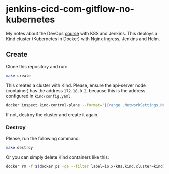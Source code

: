 # jenkins-cicd-com-gitflow-no-kubernetes

My notes about the DevOps [course](https://www.udemy.com/course/jenkins-cicd-com-gitflow-no-kubernetes) with K8S and Jenkins. This deploys a Kind cluster (Kubernetes In Docker) with Nginx Ingress, Jenkins and Helm.

## Create

Clone this repository and run:

```bash
make create
```

This creates a cluster with Kind. Please, ensure the api-server node (container) has the address `172.18.0.2`, because this is the address configured in `kind/config.yaml`.

```bash
docker inspect kind-control-plane --format='{{range .NetworkSettings.Networks}}{{.IPAddress}}{{end}}'
```

If not, destroy the cluster and create it again.

### Destroy

Please, run the following command:

```bash
make destroy
```

Or you can simply delete Kind containers like this:

```bash
docker rm -f $(docker ps -qa --filter label=io.x-k8s.kind.cluster=kind)
```
